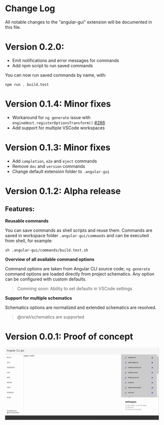 # Change Log
All notable changes to the "angular-gui" extension will be documented in this file.

# Version 0.2.0:

* Emit notifications and error messages for commands
* Add npm script to run saved commands

You can now run saved commands by name, with:

    npm run . build.test

# Version 0.1.4: Minor fixes

* Workaround for `ng generate` issue with `engineHost.registerOptionsTransform()` [#266](https://github.com/angular/devkit/issues/266)
* Add support for multiple VSCode workspaces

# Version 0.1.3: Minor fixes

* Add `completion`, `e2e` and `eject` commands
* Remove `doc` and `version` commands
* Change default extension folder to `.angular-gui`

# Version 0.1.2: Alpha release
## Features:

**Reusable commands**

You can save commands as shell scripts and reuse them. Commands are saved in workspace folder `.angular-gui/commands` and can be executed from shell, for example:

    sh .angular-gui/commands/build.test.sh

**Overview of all available command options**

Command options are taken from Angular CLI source code; `ng generate` command options are loaded directly from project schematics. Any option can be configured with custom defaults.

> Comming soon: Ability to set defaults in VSCode settings

**Support for multiple schematics**

Schematics options are normalized and extended schematics are resolved.

> @nrwl/schematics are supported

# Version 0.0.1: Proof of concept

![Proof of concept](https://raw.githubusercontent.com/angular-gui/vscode-angular-gui/master/src/images/angular-gui-alpha-0.0.1.gif)